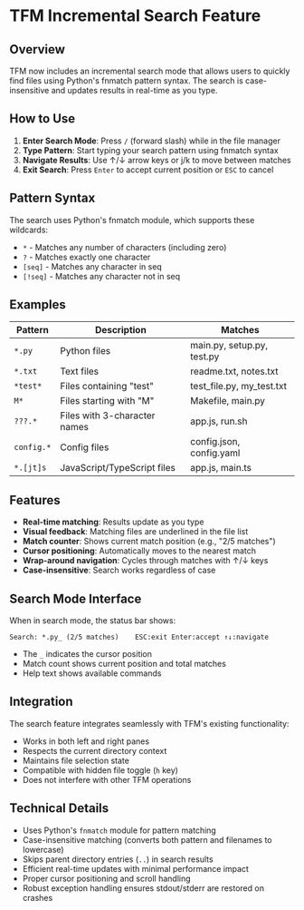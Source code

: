 # TFM Incremental Search Feature

## Overview

TFM now includes an incremental search mode that allows users to quickly find files using Python's fnmatch pattern syntax. The search is case-insensitive and updates results in real-time as you type.

## How to Use

1. **Enter Search Mode**: Press `/` (forward slash) while in the file manager
2. **Type Pattern**: Start typing your search pattern using fnmatch syntax
3. **Navigate Results**: Use ↑/↓ arrow keys or j/k to move between matches
4. **Exit Search**: Press `Enter` to accept current position or `ESC` to cancel

## Pattern Syntax

The search uses Python's fnmatch module, which supports these wildcards:

- `*` - Matches any number of characters (including zero)
- `?` - Matches exactly one character
- `[seq]` - Matches any character in seq
- `[!seq]` - Matches any character not in seq

## Examples

| Pattern | Description | Matches |
|---------|-------------|---------|
| `*.py` | Python files | main.py, setup.py, test.py |
| `*.txt` | Text files | readme.txt, notes.txt |
| `*test*` | Files containing "test" | test_file.py, my_test.txt |
| `M*` | Files starting with "M" | Makefile, main.py |
| `???.*` | Files with 3-character names | app.js, run.sh |
| `config.*` | Config files | config.json, config.yaml |
| `*.[jt]s` | JavaScript/TypeScript files | app.js, main.ts |

## Features

- **Real-time matching**: Results update as you type
- **Visual feedback**: Matching files are underlined in the file list
- **Match counter**: Shows current match position (e.g., "2/5 matches")
- **Cursor positioning**: Automatically moves to the nearest match
- **Wrap-around navigation**: Cycles through matches with ↑/↓ keys
- **Case-insensitive**: Search works regardless of case

## Search Mode Interface

When in search mode, the status bar shows:
```
Search: *.py_ (2/5 matches)    ESC:exit Enter:accept ↑↓:navigate
```

- The `_` indicates the cursor position
- Match count shows current position and total matches
- Help text shows available commands

## Integration

The search feature integrates seamlessly with TFM's existing functionality:

- Works in both left and right panes
- Respects the current directory context
- Maintains file selection state
- Compatible with hidden file toggle (`h` key)
- Does not interfere with other TFM operations

## Technical Details

- Uses Python's `fnmatch` module for pattern matching
- Case-insensitive matching (converts both pattern and filenames to lowercase)
- Skips parent directory entries (`..`) in search results
- Efficient real-time updates with minimal performance impact
- Proper cursor positioning and scroll handling
- Robust exception handling ensures stdout/stderr are restored on crashes